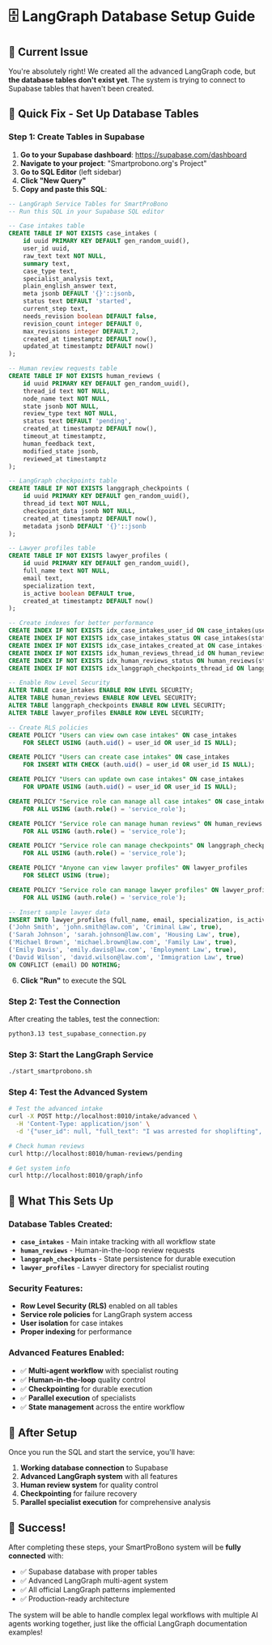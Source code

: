 # 🗄️ LangGraph Database Setup Guide

## 🚨 **Current Issue**
You're absolutely right! We created all the advanced LangGraph code, but **the database tables don't exist yet**. The system is trying to connect to Supabase tables that haven't been created.

## 🔧 **Quick Fix - Set Up Database Tables**

### **Step 1: Create Tables in Supabase**

1. **Go to your Supabase dashboard**: https://supabase.com/dashboard
2. **Navigate to your project**: "Smartprobono.org's Project"
3. **Go to SQL Editor** (left sidebar)
4. **Click "New Query"**
5. **Copy and paste this SQL**:

```sql
-- LangGraph Service Tables for SmartProBono
-- Run this SQL in your Supabase SQL editor

-- Case intakes table
CREATE TABLE IF NOT EXISTS case_intakes (
    id uuid PRIMARY KEY DEFAULT gen_random_uuid(),
    user_id uuid,
    raw_text text NOT NULL,
    summary text,
    case_type text,
    specialist_analysis text,
    plain_english_answer text,
    meta jsonb DEFAULT '{}'::jsonb,
    status text DEFAULT 'started',
    current_step text,
    needs_revision boolean DEFAULT false,
    revision_count integer DEFAULT 0,
    max_revisions integer DEFAULT 2,
    created_at timestamptz DEFAULT now(),
    updated_at timestamptz DEFAULT now()
);

-- Human review requests table
CREATE TABLE IF NOT EXISTS human_reviews (
    id uuid PRIMARY KEY DEFAULT gen_random_uuid(),
    thread_id text NOT NULL,
    node_name text NOT NULL,
    state jsonb NOT NULL,
    review_type text NOT NULL,
    status text DEFAULT 'pending',
    created_at timestamptz DEFAULT now(),
    timeout_at timestamptz,
    human_feedback text,
    modified_state jsonb,
    reviewed_at timestamptz
);

-- LangGraph checkpoints table
CREATE TABLE IF NOT EXISTS langgraph_checkpoints (
    id uuid PRIMARY KEY DEFAULT gen_random_uuid(),
    thread_id text NOT NULL,
    checkpoint_data jsonb NOT NULL,
    created_at timestamptz DEFAULT now(),
    metadata jsonb DEFAULT '{}'::jsonb
);

-- Lawyer profiles table
CREATE TABLE IF NOT EXISTS lawyer_profiles (
    id uuid PRIMARY KEY DEFAULT gen_random_uuid(),
    full_name text NOT NULL,
    email text,
    specialization text,
    is_active boolean DEFAULT true,
    created_at timestamptz DEFAULT now()
);

-- Create indexes for better performance
CREATE INDEX IF NOT EXISTS idx_case_intakes_user_id ON case_intakes(user_id);
CREATE INDEX IF NOT EXISTS idx_case_intakes_status ON case_intakes(status);
CREATE INDEX IF NOT EXISTS idx_case_intakes_created_at ON case_intakes(created_at);
CREATE INDEX IF NOT EXISTS idx_human_reviews_thread_id ON human_reviews(thread_id);
CREATE INDEX IF NOT EXISTS idx_human_reviews_status ON human_reviews(status);
CREATE INDEX IF NOT EXISTS idx_langgraph_checkpoints_thread_id ON langgraph_checkpoints(thread_id);

-- Enable Row Level Security
ALTER TABLE case_intakes ENABLE ROW LEVEL SECURITY;
ALTER TABLE human_reviews ENABLE ROW LEVEL SECURITY;
ALTER TABLE langgraph_checkpoints ENABLE ROW LEVEL SECURITY;
ALTER TABLE lawyer_profiles ENABLE ROW LEVEL SECURITY;

-- Create RLS policies
CREATE POLICY "Users can view own case intakes" ON case_intakes
    FOR SELECT USING (auth.uid() = user_id OR user_id IS NULL);

CREATE POLICY "Users can create case intakes" ON case_intakes
    FOR INSERT WITH CHECK (auth.uid() = user_id OR user_id IS NULL);

CREATE POLICY "Users can update own case intakes" ON case_intakes
    FOR UPDATE USING (auth.uid() = user_id OR user_id IS NULL);

CREATE POLICY "Service role can manage all case intakes" ON case_intakes
    FOR ALL USING (auth.role() = 'service_role');

CREATE POLICY "Service role can manage human reviews" ON human_reviews
    FOR ALL USING (auth.role() = 'service_role');

CREATE POLICY "Service role can manage checkpoints" ON langgraph_checkpoints
    FOR ALL USING (auth.role() = 'service_role');

CREATE POLICY "Anyone can view lawyer profiles" ON lawyer_profiles
    FOR SELECT USING (true);

CREATE POLICY "Service role can manage lawyer profiles" ON lawyer_profiles
    FOR ALL USING (auth.role() = 'service_role');

-- Insert sample lawyer data
INSERT INTO lawyer_profiles (full_name, email, specialization, is_active) VALUES
('John Smith', 'john.smith@law.com', 'Criminal Law', true),
('Sarah Johnson', 'sarah.johnson@law.com', 'Housing Law', true),
('Michael Brown', 'michael.brown@law.com', 'Family Law', true),
('Emily Davis', 'emily.davis@law.com', 'Employment Law', true),
('David Wilson', 'david.wilson@law.com', 'Immigration Law', true)
ON CONFLICT (email) DO NOTHING;
```

6. **Click "Run"** to execute the SQL

### **Step 2: Test the Connection**

After creating the tables, test the connection:

```bash
python3.13 test_supabase_connection.py
```

### **Step 3: Start the LangGraph Service**

```bash
./start_smartprobono.sh
```

### **Step 4: Test the Advanced System**

```bash
# Test the advanced intake
curl -X POST http://localhost:8010/intake/advanced \
  -H 'Content-Type: application/json' \
  -d '{"user_id": null, "full_text": "I was arrested for shoplifting", "meta": {}}'

# Check human reviews
curl http://localhost:8010/human-reviews/pending

# Get system info
curl http://localhost:8010/graph/info
```

## 🎯 **What This Sets Up**

### **Database Tables Created:**
- **`case_intakes`** - Main intake tracking with all workflow state
- **`human_reviews`** - Human-in-the-loop review requests
- **`langgraph_checkpoints`** - State persistence for durable execution
- **`lawyer_profiles`** - Lawyer directory for specialist routing

### **Security Features:**
- **Row Level Security (RLS)** enabled on all tables
- **Service role policies** for LangGraph system access
- **User isolation** for case intakes
- **Proper indexing** for performance

### **Advanced Features Enabled:**
- ✅ **Multi-agent workflow** with specialist routing
- ✅ **Human-in-the-loop** quality control
- ✅ **Checkpointing** for durable execution
- ✅ **Parallel execution** of specialists
- ✅ **State management** across the entire workflow

## 🚀 **After Setup**

Once you run the SQL and start the service, you'll have:

1. **Working database connection** to Supabase
2. **Advanced LangGraph system** with all features
3. **Human review system** for quality control
4. **Checkpointing** for failure recovery
5. **Parallel specialist execution** for comprehensive analysis

## 🎉 **Success!**

After completing these steps, your SmartProBono system will be **fully connected** with:
- ✅ Supabase database with proper tables
- ✅ Advanced LangGraph multi-agent system
- ✅ All official LangGraph patterns implemented
- ✅ Production-ready architecture

The system will be able to handle complex legal workflows with multiple AI agents working together, just like the official LangGraph documentation examples!
